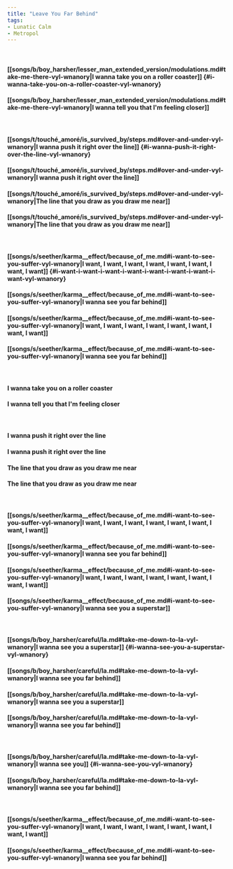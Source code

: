 ```yaml
---
title: "Leave You Far Behind"
tags:
- Lunatic Calm
- Metropol
---
```

&nbsp;
#### [[songs/b/boy_harsher/lesser_man_extended_version/modulations.md#take-me-there-vyl-wnanory|I wanna take you on a roller coaster]] {#i-wanna-take-you-on-a-roller-coaster-vyl-wnanory}
#### [[songs/b/boy_harsher/lesser_man_extended_version/modulations.md#take-me-there-vyl-wnanory|I wanna tell you that I'm feeling closer]]
&nbsp;
#### [[songs/t/touché_amoré/is_survived_by/steps.md#over-and-under-vyl-wnanory|I wanna push it right over the line]] {#i-wanna-push-it-right-over-the-line-vyl-wnanory}
#### [[songs/t/touché_amoré/is_survived_by/steps.md#over-and-under-vyl-wnanory|I wanna push it right over the line]]
#### [[songs/t/touché_amoré/is_survived_by/steps.md#over-and-under-vyl-wnanory|The line that you draw as you draw me near]]
#### [[songs/t/touché_amoré/is_survived_by/steps.md#over-and-under-vyl-wnanory|The line that you draw as you draw me near]]
&nbsp;
#### [[songs/s/seether/karma__effect/because_of_me.md#i-want-to-see-you-suffer-vyl-wnanory|I want, I want, I want, I want, I want, I want, I want, I want]] {#i-want-i-want-i-want-i-want-i-want-i-want-i-want-i-want-vyl-wnanory}
#### [[songs/s/seether/karma__effect/because_of_me.md#i-want-to-see-you-suffer-vyl-wnanory|I wanna see you far behind]]
#### [[songs/s/seether/karma__effect/because_of_me.md#i-want-to-see-you-suffer-vyl-wnanory|I want, I want, I want, I want, I want, I want, I want, I want]]
#### [[songs/s/seether/karma__effect/because_of_me.md#i-want-to-see-you-suffer-vyl-wnanory|I wanna see you far behind]]
&nbsp;
#### I wanna take you on a roller coaster
#### I wanna tell you that I'm feeling closer
&nbsp;
#### I wanna push it right over the line
#### I wanna push it right over the line
#### The line that you draw as you draw me near
#### The line that you draw as you draw me near
&nbsp;
#### [[songs/s/seether/karma__effect/because_of_me.md#i-want-to-see-you-suffer-vyl-wnanory|I want, I want, I want, I want, I want, I want, I want, I want]]
#### [[songs/s/seether/karma__effect/because_of_me.md#i-want-to-see-you-suffer-vyl-wnanory|I wanna see you far behind]]
#### [[songs/s/seether/karma__effect/because_of_me.md#i-want-to-see-you-suffer-vyl-wnanory|I want, I want, I want, I want, I want, I want, I want, I want]]
#### [[songs/s/seether/karma__effect/because_of_me.md#i-want-to-see-you-suffer-vyl-wnanory|I wanna see you a superstar]]
&nbsp;
#### [[songs/b/boy_harsher/careful/la.md#take-me-down-to-la-vyl-wnanory|I wanna see you a superstar]] {#i-wanna-see-you-a-superstar-vyl-wnanory}
#### [[songs/b/boy_harsher/careful/la.md#take-me-down-to-la-vyl-wnanory|I wanna see you far behind]]
#### [[songs/b/boy_harsher/careful/la.md#take-me-down-to-la-vyl-wnanory|I wanna see you a superstar]]
#### [[songs/b/boy_harsher/careful/la.md#take-me-down-to-la-vyl-wnanory|I wanna see you far behind]]
&nbsp;
#### [[songs/b/boy_harsher/careful/la.md#take-me-down-to-la-vyl-wnanory|I wanna see you]] {#i-wanna-see-you-vyl-wnanory}
#### [[songs/b/boy_harsher/careful/la.md#take-me-down-to-la-vyl-wnanory|I wanna see you far behind]]
&nbsp;
#### [[songs/s/seether/karma__effect/because_of_me.md#i-want-to-see-you-suffer-vyl-wnanory|I want, I want, I want, I want, I want, I want, I want, I want]]
#### [[songs/s/seether/karma__effect/because_of_me.md#i-want-to-see-you-suffer-vyl-wnanory|I wanna see you far behind]]
